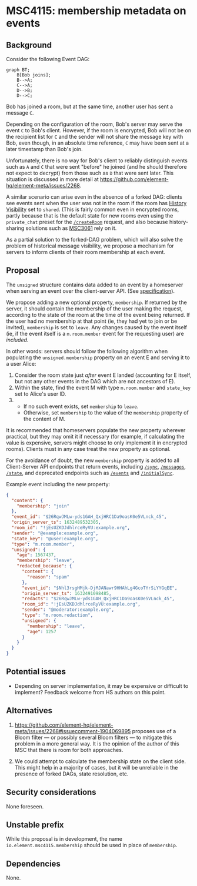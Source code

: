 # MSC4115: membership metadata on events

## Background

Consider the following Event DAG:

```mermaid
graph BT;
    B[Bob joins];
    B-->A;
    C-->A;
    D-->B;
    D-->C;
```

Bob has joined a room, but at the same time, another user has sent a message
`C`.

Depending on the configuration of the room, Bob's server may serve the event
`C` to Bob's client. However, if the room is encrypted, Bob will not be on the
recipient list for `C` and the sender will not share the message key with Bob,
even though, in an absolute time reference, `C` may have been sent at a later
timestamp than Bob's join.

Unfortunately, there is no way for Bob's client to reliably distinguish events
such as `A` and `C` that were sent "before" he joined (and he should therefore
not expect to decrypt) from those such as `D` that were sent later. This
situation is discussed in more detail at
https://github.com/element-hq/element-meta/issues/2268.

A similar scenario can arise even in the absence of a forked DAG: clients
see events sent when the user was not in the room if the room has [History
Visibility](https://spec.matrix.org/v1.10/client-server-api/#room-history-visibility)
set to `shared`. (This is fairly common even in encrypted rooms, partly because
that is the default state for new rooms even using the `private_chat` preset
for the [`/createRoom`](https://spec.matrix.org/v1.10/client-server-api/#post_matrixclientv3createroom)
request, and also because history-sharing solutions such as
[MSC3061](https://github.com/matrix-org/matrix-spec-proposals/pull/3061) rely
on it.

As a partial solution to the forked-DAG problem, which will also solve the
problem of historical message visibility, we propose a mechanism for servers to
inform clients of their room membership at each event.

## Proposal

The `unsigned` structure contains data added to an event by a homeserver when
serving an event over the client-server API.  (See
[specification](https://spec.matrix.org/v1.9/client-server-api/#definition-clientevent)).

We propose adding a new optional property, `membership`. If returned by the
server, it should contain the membership of the user making the request,
according to the state of the room at the time of the event being returned. If
the user had no membership at that point (ie, they had yet to join or be
invited), `membership` is set to `leave`.  Any changes caused by the event
itself (ie, if the event itself is a `m.room.member` event for the requesting
user) are *included*.

In other words: servers should follow the following algorithm when populating
the `unsigned.membership` property on an event E and serving it to a user Alice:

1. Consider the room state just *after* event E landed (accounting for E
   itself, but not any other events in the DAG which are not ancestors of E).
2. Within the state, find the event M with type `m.room.member` and `state_key`
   set to Alice's user ID.
3. * If no such event exists, set `membership` to `leave`.
   * Otherwise, set `membership` to the value of the `membership` property of
     the content of M.

It is recommended that homeservers populate the new property wherever
practical, but they may omit it if necessary (for example, if calculating the
value is expensive, servers might choose to only implement it in encrypted
rooms). Clients must in any case treat the new property as optional.

For the avoidance of doubt, the new `membership` property is added to all
Client-Server API endpoints that return events, including
[`/sync`](https://spec.matrix.org/v1.9/client-server-api/#get_matrixclientv3sync),
[`/messages`](https://spec.matrix.org/v1.9/client-server-api/#get_matrixclientv3roomsroomidmessages),
[`/state`](https://spec.matrix.org/v1.9/client-server-api/#get_matrixclientv3roomsroomidstate),
and deprecated endpoints such as
[`/events`](https://spec.matrix.org/v1.9/client-server-api/#get_matrixclientv3events)
and
[`/initialSync`](https://spec.matrix.org/v1.9/client-server-api/#get_matrixclientv3events).


Example event including the new property:

```json
{
  "content": {
    "membership": "join"
  },
  "event_id": "$26RqwJMLw-yds1GAH_QxjHRC1Da9oasK0e5VLnck_45",
  "origin_server_ts": 1632489532305,
  "room_id": "!jEsUZKDJdhlrceRyVU:example.org",
  "sender": "@example:example.org",
  "state_key": "@user:example.org",
  "type": "m.room.member",
  "unsigned": {
    "age": 1567437,
    "membership": "leave",
    "redacted_because": {
      "content": {
        "reason": "spam"
      },
      "event_id": "$Nhl3rsgHMjk-DjMJANawr9HHAhLg4GcoTYrSiYYGqEE",
      "origin_server_ts": 1632491098485,
      "redacts": "$26RqwJMLw-yds1GAH_QxjHRC1Da9oasK0e5VLnck_45",
      "room_id": "!jEsUZKDJdhlrceRyVU:example.org",
      "sender": "@moderator:example.org",
      "type": "m.room.redaction",
      "unsigned": {
        "membership": "leave",
        "age": 1257
      }
    }
  }
}
```

## Potential issues

 * Depending on server implementation, it may be expensive or difficult to
   implement? Feedback welcome from HS authors on this point.

## Alternatives

1. https://github.com/element-hq/element-meta/issues/2268#issuecomment-1904069895
   proposes use of a Bloom filter — or possibly several Bloom filters — to
   mitigate this problem in a more general way. It is the opinion of the author of
   this MSC that there is room for both approaches.

2. We could attempt to calculate the membership state on the client side. This
   might help in a majority of cases, but it will be unreliable in the presence
   of forked DAGs, state resolution, etc.

## Security considerations

None foreseen.

## Unstable prefix

While this proposal is in development, the name `io.element.msc4115.membership`
should be used in place of `membership`.

## Dependencies

None.
